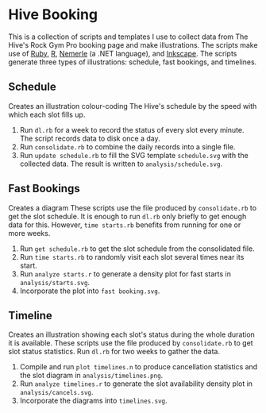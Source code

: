 # Hive Booking

This is a collection of scripts and templates I use to collect data from The Hive's Rock Gym Pro booking page and make illustrations. The scripts make use of [Ruby](https://www.ruby-lang.org/), [R](https://www.r-project.org/), [Nemerle](http://nemerle.org/) (a .NET language), and [Inkscape](https://inkscape.org/). The scripts generate three types of illustrations: schedule, fast bookings, and timelines.

## Schedule

Creates an illustration colour-coding The Hive's schedule by the speed with which each slot fills up.

1. Run `dl.rb` for a week to record the status of every slot every minute. The script records data to disk once a day.
2. Run `consolidate.rb` to combine the daily records into a single file.
3. Run `update schedule.rb` to fill the SVG template `schedule.svg` with the collected data. The result is written to `analysis/schedule.svg`.

## Fast Bookings

Creates a diagram  These scripts use the file produced by `consolidate.rb` to get the slot schedule. It is enough to run `dl.rb` only briefly to get enough data for this. However, `time starts.rb` benefits from running for one or more weeks.

1. Run `get schedule.rb` to get the slot schedule from the consolidated file.
2. Run `time starts.rb` to randomly visit each slot several times near its start.
3. Run `analyze starts.r` to generate a density plot for fast starts in `analysis/starts.svg`.
4. Incorporate the plot into `fast booking.svg`.

## Timeline

Creates an illustration showing each slot's status during the whole duration it is available. These scripts use the file produced by `consolidate.rb` to get slot status statistics. Run `dl.rb` for two weeks to gather the data.

1. Compile and run `plot timelines.n` to produce cancellation statistics and the slot diagram in `analysis/timelines.png`.
2. Run `analyze timelines.r` to generate the slot availability density plot in `analysis/cancels.svg`.
3. Incorporate the diagrams into `timelines.svg`.
